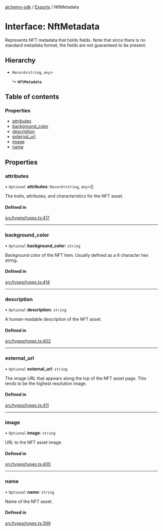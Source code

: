 [alchemy-sdk](../README.md) / [Exports](../modules.md) / NftMetadata

# Interface: NftMetadata

Represents NFT metadata that holds fields. Note that since there is no
standard metadata format, the fields are not guaranteed to be present.

## Hierarchy

- `Record`<`string`, `any`\>

  ↳ **`NftMetadata`**

## Table of contents

### Properties

- [attributes](NftMetadata.md#attributes)
- [background\_color](NftMetadata.md#background_color)
- [description](NftMetadata.md#description)
- [external\_url](NftMetadata.md#external_url)
- [image](NftMetadata.md#image)
- [name](NftMetadata.md#name)

## Properties

### attributes

• `Optional` **attributes**: `Record`<`string`, `any`\>[]

The traits, attributes, and characteristics for the NFT asset.

#### Defined in

[src/types/types.ts:417](https://github.com/alchemyplatform/alchemy-sdk-js/blob/5944626/src/types/types.ts#L417)

___

### background\_color

• `Optional` **background\_color**: `string`

Background color of the NFT item. Usually defined as a 6 character hex string.

#### Defined in

[src/types/types.ts:414](https://github.com/alchemyplatform/alchemy-sdk-js/blob/5944626/src/types/types.ts#L414)

___

### description

• `Optional` **description**: `string`

A human-readable description of the NFT asset.

#### Defined in

[src/types/types.ts:402](https://github.com/alchemyplatform/alchemy-sdk-js/blob/5944626/src/types/types.ts#L402)

___

### external\_url

• `Optional` **external\_url**: `string`

The image URL that appears along the top of the NFT asset page. This tends
to be the highest resolution image.

#### Defined in

[src/types/types.ts:411](https://github.com/alchemyplatform/alchemy-sdk-js/blob/5944626/src/types/types.ts#L411)

___

### image

• `Optional` **image**: `string`

URL to the NFT asset image.

#### Defined in

[src/types/types.ts:405](https://github.com/alchemyplatform/alchemy-sdk-js/blob/5944626/src/types/types.ts#L405)

___

### name

• `Optional` **name**: `string`

Name of the NFT asset.

#### Defined in

[src/types/types.ts:399](https://github.com/alchemyplatform/alchemy-sdk-js/blob/5944626/src/types/types.ts#L399)
